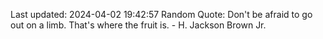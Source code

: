 Last updated: 2024-04-02 19:42:57
Random Quote: Don't be afraid to go out on a limb. That's where the fruit is. - H. Jackson Brown Jr.